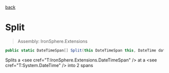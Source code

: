 ﻿

[back](/IronSphere.Extensions/types/DateTimeSpanExtension)

# Split

> Assembly: IronSphere.Extensions

```csharp
public static DateTimeSpan[] Split(this DateTimeSpan this, DateTime date)
```

Splits a &lt;see cref=&quot;T:IronSphere.Extensions.DateTimeSpan&quot; /&gt; at a &lt;see cref=&quot;T:System.DateTime&quot; /&gt; into 2 spans

 